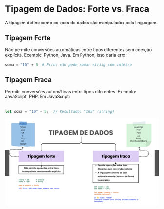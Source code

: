 # Tipagem de Dados: Forte vs. Fraca
A tipagem define como os tipos de dados são manipulados pela linguagem.

## Tipagem Forte
Não permite conversões automáticas entre tipos diferentes sem coerção explícita.
Exemplo: Python, Java.
Em Python, isso daria erro:

```python
soma = "10" + 5  # Erro: não pode somar string com inteiro
```

## Tipagem Fraca
Permite conversões automáticas entre tipos diferentes.
Exemplo: JavaScript, PHP.
Em JavaScript:
```js

let soma = "10" + 5;  // Resultado: "105" (string)
```


![alt text](<images/ESTRUTURA DE DADOS (3).png>)